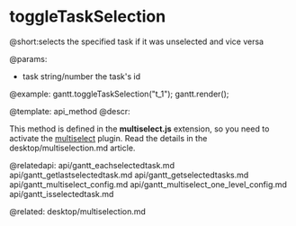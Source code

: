 toggleTaskSelection
=============
@short:selects the specified task if it was unselected and vice versa
	

@params:
- task		string/number		the task's id




@example:
gantt.toggleTaskSelection("t_1"); 
gantt.render();

@template:	api_method
@descr:

This method is defined in the **multiselect.js** extension, so you need to activate the [multiselect](desktop/extensions_list.md#multitaskselection) plugin. Read the details in the desktop/multiselection.md article.

@relatedapi:
	api/gantt_eachselectedtask.md
    api/gantt_getlastselectedtask.md
    api/gantt_getselectedtasks.md
    api/gantt_multiselect_config.md
    api/gantt_multiselect_one_level_config.md
    api/gantt_isselectedtask.md

@related:
	desktop/multiselection.md
    
